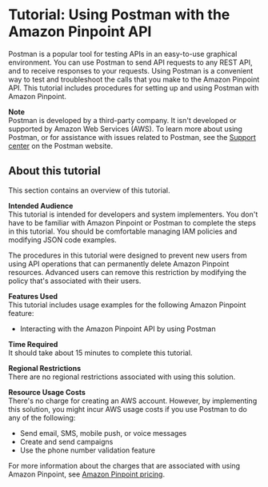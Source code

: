 # Tutorial: Using Postman with the Amazon Pinpoint API<a name="tutorials-using-postman"></a>

Postman is a popular tool for testing APIs in an easy\-to\-use graphical environment\. You can use Postman to send API requests to any REST API, and to receive responses to your requests\. Using Postman is a convenient way to test and troubleshoot the calls that you make to the Amazon Pinpoint API\. This tutorial includes procedures for setting up and using Postman with Amazon Pinpoint\.

**Note**  
Postman is developed by a third\-party company\. It isn't developed or supported by Amazon Web Services \(AWS\)\. To learn more about using Postman, or for assistance with issues related to Postman, see the [Support center](https://www.getpostman.com/support) on the Postman website\.

## About this tutorial<a name="tutorials-using-postman-about"></a>

This section contains an overview of this tutorial\.

**Intended Audience**  
This tutorial is intended for developers and system implementers\. You don't have to be familiar with Amazon Pinpoint or Postman to complete the steps in this tutorial\. You should be comfortable managing IAM policies and modifying JSON code examples\.

The procedures in this tutorial were designed to prevent new users from using API operations that can permanently delete Amazon Pinpoint resources\. Advanced users can remove this restriction by modifying the policy that's associated with their users\.

**Features Used**  
This tutorial includes usage examples for the following Amazon Pinpoint feature:
+ Interacting with the Amazon Pinpoint API by using Postman

**Time Required**  
It should take about 15 minutes to complete this tutorial\.

**Regional Restrictions**  
There are no regional restrictions associated with using this solution\.

**Resource Usage Costs**  
There's no charge for creating an AWS account\. However, by implementing this solution, you might incur AWS usage costs if you use Postman to do any of the following:
+ Send email, SMS, mobile push, or voice messages
+ Create and send campaigns
+ Use the phone number validation feature

For more information about the charges that are associated with using Amazon Pinpoint, see [Amazon Pinpoint pricing](https://aws.amazon.com/pinpoint/pricing)\.